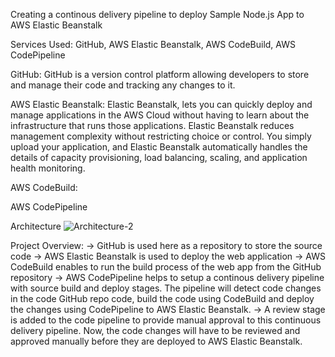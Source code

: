 Creating a continous delivery pipeline to deploy Sample Node.js App to AWS Elastic Beanstalk

Services Used:
GitHub, AWS Elastic Beanstalk, AWS CodeBuild, AWS CodePipeline 

GitHub: GitHub is a version control platform allowing developers to store and manage their code and tracking any changes to it.

AWS Elastic Beanstalk:
Elastic Beanstalk, lets you can quickly deploy and manage applications in the AWS Cloud without having to learn about the infrastructure that runs those applications. Elastic Beanstalk reduces management complexity without restricting choice or control. You simply upload your application, and Elastic Beanstalk automatically handles the details of capacity provisioning, load balancing, scaling, and application health monitoring.

AWS CodeBuild:

AWS CodePipeline

Architecture
![Architecture-2](https://user-images.githubusercontent.com/128709137/233804655-48dac75a-57e0-4d97-a0ad-bf2f8448c3f9.PNG)

Project Overview: 
-> GitHub is used here as a repository to store the source code
-> AWS Elastic Beanstalk is used to deploy the web application 
-> AWS CodeBuild enables to run the build process of the web app from the GitHub repository
-> AWS CodePipeline helps to setup a continous delivery pipeline with source build and deploy stages. The pipeline will detect code changes in the code GitHub repo          code, build the code using CodeBuild and deploy the changes using CodePipeline to AWS Elastic Beanstalk.
-> A review stage is added to the code pipeline to provide manual approval to this continuous delivery pipeline. Now, the code changes will have to be reviewed and          approved manually before they are deployed to AWS Elastic Beanstalk. 

